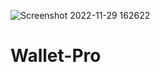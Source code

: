 ![Screenshot 2022-11-29 162622](https://user-images.githubusercontent.com/97616813/204594892-7bb7aa50-ea59-4585-9d00-b52ebbb452b7.png)
# Wallet-Pro
